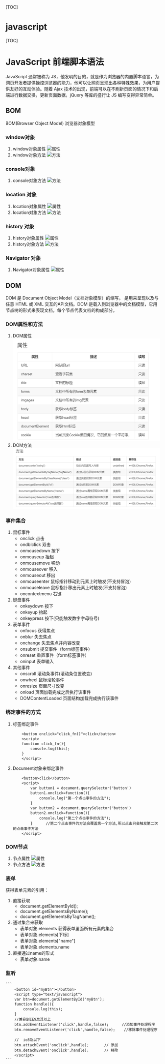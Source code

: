 [TOC]
# javascript
[TOC]
# JavaScript 前端脚本语法  

JavaScript 通常被称为 JS，他发明的目的，就是作为浏览器的内置脚本语言，为网页开发者提供操控浏览器的能力，他可以让网页呈现出各种特殊效果，为用户提供友好的互动体验。随着 Ajax 技术的出现，前端可以在不刷新页面的情况下和后端进行数据交换，更新页面数据，jQuery 等库的盛行让 JS 编写变得异常简单。

## BOM
BOM(Browser Object Model) 浏览器对象模型

### window对象
1. window对象属性
![属性](amWiki/images/w1.png)
2. window对象方法
![方法](amWiki/images/w2.png)

### console对象
1. console对象方法
![方法](amWiki/images/console.png)

### location 对象
1. location对象属性
![属性](amWiki/images/loc1.png)
2. location对象方法
![方法](amWiki/images/loc2.png)

### history 对象
1. history对象属性
![属性](amWiki/images/h1.png)
2. history对象方法
![方法](amWiki/images/h2.png)

### Navigator 对象
1. Navigator对象属性
![属性](amWiki/images/nav1.png)


## DOM
DOM 是 Document Object Model（文档对象模型）的缩写。 是用来呈现以及与任意 HTML 或 XML 交互的API文档。DOM 是载入到浏览器中的文档模型，它用节点树的形式来表现文档，每个节点代表文档的构成部分。
### DOM属性和方法
1. DOM属性
![属性](amWiki/images/dom1.png)
2. DOM方法
![方法](amWiki/images/dom2.png)

### 事件集合
1. 鼠标事件
    - onclick	点击
    - ondblclick	双击
    - onmousedown	按下
    - onmouseup	抬起
    - onmousemove	移动
    - onmouseover	移入
    - onmouseout	移出
    - onmouseenter	鼠标指针移动到元素上时触发(不支持冒泡)
    - onmouseleave	鼠标指针移出元素上时触发(不支持冒泡)
    - oncontextmenu	右键
2. 键盘事件
    - onkeydown	按下
    - onkeyup	抬起
    - onkeypress	按下(只能触发数字字母符号)
3. 表单事件
    - onfocus	获得焦点
    - onblur	失去焦点
    - onchange	失去焦点并内容改变
    - onsubmit	提交事件（form标签事件）
    - onreset	重置事件（form标签事件）
    - oninput	表单输入
4. 其他事件
    - onscroll	滚动条事件(滚动条位置改变)
    - onwheel	鼠标滚轮事件
    - onresize	页面尺寸改变
    - onload	页面加载完成之后执行该事件
    - DOMContentLoaded	页面结构加载完成执行该事件

### 绑定事件的方式
1. 标签绑定事件
    ```
        <button onclick="click_fn()">click</button>
        <script>
        function click_fn(){
            console.log(this);
        }
        </script>
    ```
2. Document对象来绑定事件
    ```
        <button>click</button>
        <script>
            var button1 = document.querySelector('button')
            button1.onclick=function(){
                console.log("第一个点击事件的方法");
            }
            var button2 = document.querySelector('button')
            button2.onclick=function(){
                console.log("第二个点击事件的方法");
            }      //第二个点击事件的方法会覆盖第一个方法,所以点击只会触发第二次的点击事件方法     
        </script>
    ```

### DOM节点
1. 节点属性
![属性](amWiki/images/jiedian1.png)
2. 节点方法
![方法](amWiki/images/jiedian2.png)

### 表单
获得表单元素的引用：
1. 直接获取
    - document.getElementById();
    - document.getElementsByName();
    - document.getElementsByTagName();
2. 通过集合来获取
    - 表单对象.elements 获得表单里面所有元素的集合
    - 表单对象.elements[下标]
    - 表单对象.elements["name"]
    - 表单对象.elements.name
3. 直接通过name的形式
    - 表单对象.name

### 监听
    ```
        <button id="myBtn"></button>
        <script type="text/javascript">
        var btn=document.getElementById('myBtn');
        function handle(){
            console.log(this);
        }
        //兼容到IE9及其以上
        btn.addEventListener('click',handle,false);      //添加事件处理程序
        btn.removeEventListener('click',handle,false);    //移除事件处理程序

        //  ie8及以下
        btn.attachEvent('onclick',handle);       // 添加
        btn.detachEvent('onclick',handle);       // 移除
        </script>
    ```